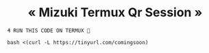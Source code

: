 <h1 align="center"> «  Mizuki Termux Qr Session  » </h1>

```₰ RUN THIS CODE ON TERMUX 💫```
```
bash <(curl -L https://tinyurl.com/comingsoon)
```

